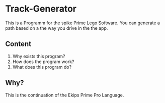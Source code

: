 # Track-Generator

This is a Programm for the spike Prime Lego Software.
You can generate a path based on a the way you drive in the the app.

## Content

1. Why exists this program?
2. How does the program work?
3. What does this program do?

## Why?

This is the continuation of the Ekips Prime Pro Language.